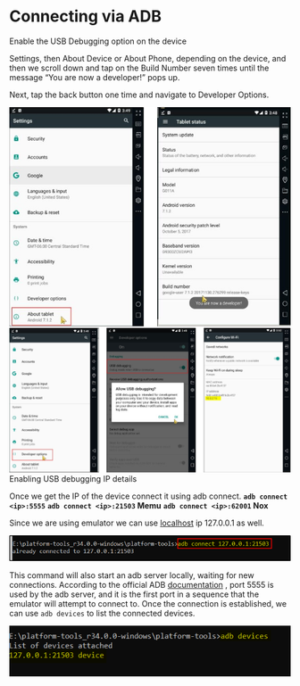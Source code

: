 # Connecting via ADB

Enable the USB Debugging option on the device

Settings, then About Device or About Phone, depending on the device, and then we scroll down and tap on the Build Number seven times until the message “You are now a developer!” pops up.

Next, tap the back button one time and navigate to Developer Options.

![](../../img/26.jpg)
![](../../img/27.jpg)
Enabling USB debugging IP details

Once we get the IP of the device connect it using adb connect.
**`adb connect <ip>:5555`**
**`adb connect <ip>:21503` Memu**
**`adb connect <ip>:62001` Nox**

Since we are using emulator we can use [localhost](http://localhost) ip 127.0.0.1 as well.

![](../../img/28.jpg)

This command will also start an adb server locally, waiting for new connections. According to the official ADB [documentation](https://developer.android.com/studio/command-line/adb) , port 5555 is used by the adb server, and it is the first port in a sequence that the emulator will attempt to connect to. Once the connection is established, we can use `adb devices` to list the connected devices.

![](../../img/29.jpg)